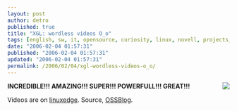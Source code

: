 ```yaml
---
layout: post
author: detro
published: true
title: "XGL: wordless videos O_o"
tags: [english, sw, it, opensource, curiosity, linux, novell, projects, soho]
date: "2006-02-04 01:57:31"
published: "2006-02-04 01:57:31"
updated: "2006-02-04 01:57:31"
permalink: /2006/02/04/xgl-wordless-videos-o_o/
---
```


<img src="http://www.ossblog.it/uploads/novell_logo.gif" align="right" />
<strong>INCREDIBLE!!!
AMAZING!!!
SUPER!!!
POWERFULL!!!
GREAT!!!</strong>

Videos are on <a href="http://www.linuxedge.org/?q=node/55">linuxedge</a>.
Source, <a href="http://www.ossblog.it/post/468/xgl_novell_linux_desktop_nld_opengl">OSSBlog</a>.
